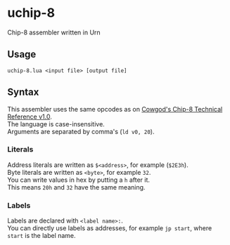 # uchip-8  
Chip-8 assembler written in Urn  
  
## Usage  
`uchip-8.lua <input file> [output file]`  
  
## Syntax  
This assembler uses the same opcodes as on [Cowgod's Chip-8 Technical Reference v1.0](http://devernay.free.fr/hacks/chip8/C8TECH10.HTM).  
The language is case-insensitive.  
Arguments are separated by comma's (`ld v0, 20`).  
  
### Literals
Address literals are written as `$<address>`, for example (`$2E3h`).  
Byte literals are written as `<byte>`, for example `32`.  
You can write values in hex by putting a `h` after it.  
This means `20h` and `32` have the same meaning.  
  
### Labels  
Labels are declared with `<label name>:`.  
You can directly use labels as addresses, for example `jp start`, where `start` is the label name.  
